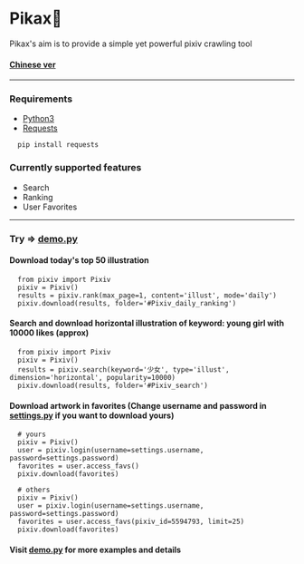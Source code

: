 # Pikax:unicorn:
Pikax's aim is to provide a simple yet powerful pixiv crawling tool
#### [Chinese ver](https://github.com/Redcxx/Pixiv-Crawler/blob/master/README.md)
---
### Requirements
- [Python3](https://www.python.org/downloads/)
- [Requests](https://2.python-requests.org/en/master/)
```
  pip install requests
```
### Currently supported features
- Search
- Ranking
- User Favorites
---
### Try => [demo.py](https://github.com/Redcxx/Pixiv-Crawler/blob/master/demo.py)
#### Download today's top 50 illustration
```
  from pixiv import Pixiv
  pixiv = Pixiv()
  results = pixiv.rank(max_page=1, content='illust', mode='daily')
  pixiv.download(results, folder='#Pixiv_daily_ranking')
```
#### Search and download horizontal illustration of keyword: young girl with 10000 likes (approx)
```
  from pixiv import Pixiv
  pixiv = Pixiv()
  results = pixiv.search(keyword='少女', type='illust', dimension='horizontal', popularity=10000)
  pixiv.download(results, folder='#Pixiv_search')
```
#### Download artwork in favorites (Change username and password in [settings.py](https://github.com/Redcxx/Pixiv-Crawler/blob/master/settings.py) if you want to download yours)
```
  # yours
  pixiv = Pixiv()
  user = pixiv.login(username=settings.username, password=settings.password)
  favorites = user.access_favs()
  pixiv.download(favorites)

  # others
  pixiv = Pixiv()
  user = pixiv.login(username=settings.username, password=settings.password)
  favorites = user.access_favs(pixiv_id=5594793, limit=25)
  pixiv.download(favorites)
```
#### Visit [demo.py](https://github.com/Redcxx/Pixiv-Crawler/blob/master/demo.py) for more examples and details 
